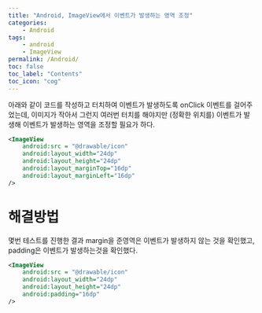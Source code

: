 ```yaml
---
title: "Android, ImageView에서 이벤트가 발생하는 영역 조정"
categories:
    - Android
tags:
    - android
    - ImageView
permalink: /Android/
toc: false
toc_label: "Contents"
toc_icon: "cog"
---
```

아래와 같이 코드를 작성하고 터치하여 이벤트가 발생하도록 onClick 이벤트를 걸어주었는데, 이미지가 작아서 그런지 여러번 터치를 해야지만 (정확한 위치를) 이벤트가 발생해 이벤트가 발생하는 영역을 조정할 필요가 하다.
```xml
<ImageView
    android:src = "@drawable/icon"
    android:layout_width="24dp"
    android:layout_height="24dp"
    android:layout_marginTop="16dp"
    android:layout_marginLeft="16dp"
/>
```

# 해결방법
몇번 테스트를 진행한 결과 margin을 준영역은 이벤트가 발생하지 않는 것을 확인했고, padding은 이벤트가 발생하는것을 확인했다.
```xml
<ImageView
    android:src = "@drawable/icon"
    android:layout_width="24dp"
    android:layout_height="24dp"
    android:padding="16dp"
/>
```
